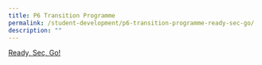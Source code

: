 ```yaml
---
title: P6 Transition Programme
permalink: /student-development/p6-transition-programme-ready-sec-go/
description: ""
---
```


[Ready, Sec, Go!](https://moe-southviewpri-staging.netlify.app//departments/student-development/primary-6-transition-programme-ready-sec-go/)